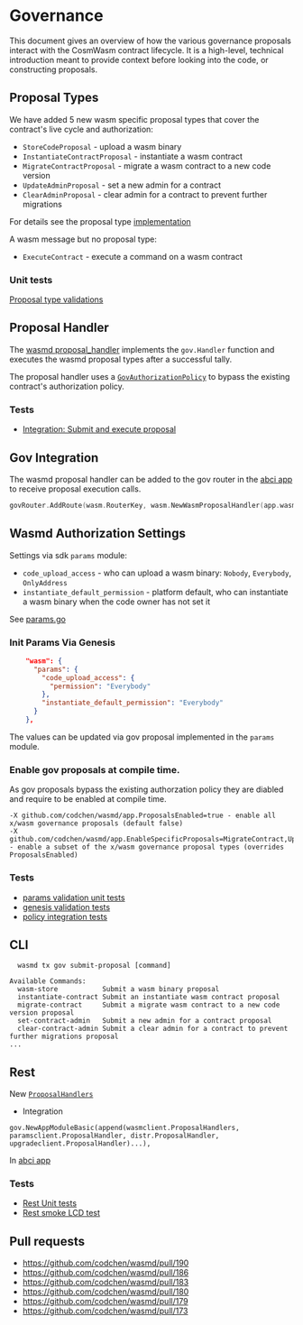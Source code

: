 # Governance

This document gives an overview of how the various governance
proposals interact with the CosmWasm contract lifecycle. It is
a high-level, technical introduction meant to provide context before
looking into the code, or constructing proposals. 

## Proposal Types
We have added 5 new wasm specific proposal types that cover the contract's live cycle and authorization:
 
* `StoreCodeProposal` - upload a wasm binary
* `InstantiateContractProposal` - instantiate a wasm contract
* `MigrateContractProposal` - migrate a wasm contract to a new code version
* `UpdateAdminProposal` - set a new admin for a contract
* `ClearAdminProposal` - clear admin for a contract to prevent further migrations

For details see the proposal type [implementation](https://github.com/codchen/wasmd/blob/master/x/wasm/types/proposal.go)

A wasm message but no proposal type: 
* `ExecuteContract` - execute a command on a wasm contract

### Unit tests
[Proposal type validations](https://github.com/codchen/wasmd/blob/master/x/wasm/types/proposal_test.go)

## Proposal Handler
The [wasmd proposal_handler](https://github.com/codchen/wasmd/blob/master/x/wasm/keeper/proposal_handler.go) implements the `gov.Handler` function
and executes the wasmd proposal types after a successful tally.
 
The proposal handler uses a [`GovAuthorizationPolicy`](https://github.com/codchen/wasmd/blob/master/x/wasm/keeper/authz_policy.go#L29) to bypass the existing contract's authorization policy.

### Tests
* [Integration: Submit and execute proposal](https://github.com/codchen/wasmd/blob/master/x/wasm/keeper/proposal_integration_test.go)

## Gov Integration
The wasmd proposal handler can be added to the gov router in the [abci app](https://github.com/codchen/wasmd/blob/master/app/app.go#L306)
to receive proposal execution calls. 
```go
govRouter.AddRoute(wasm.RouterKey, wasm.NewWasmProposalHandler(app.wasmKeeper, enabledProposals))
```

## Wasmd Authorization Settings

Settings via sdk `params` module: 
- `code_upload_access` - who can upload a wasm binary: `Nobody`, `Everybody`, `OnlyAddress`
- `instantiate_default_permission` - platform default, who can instantiate a wasm binary when the code owner has not set it 

See [params.go](https://github.com/codchen/wasmd/blob/master/x/wasm/types/params.go)

### Init Params Via Genesis 

```json
    "wasm": {
      "params": {
        "code_upload_access": {
          "permission": "Everybody"
        },
        "instantiate_default_permission": "Everybody"
      }
    },
```

The values can be updated via gov proposal implemented in the `params` module.

### Enable gov proposals at **compile time**. 
As gov proposals bypass the existing authorzation policy they are diabled and require to be enabled at compile time. 
```
-X github.com/codchen/wasmd/app.ProposalsEnabled=true - enable all x/wasm governance proposals (default false)
-X github.com/codchen/wasmd/app.EnableSpecificProposals=MigrateContract,UpdateAdmin,ClearAdmin - enable a subset of the x/wasm governance proposal types (overrides ProposalsEnabled)
```

### Tests
* [params validation unit tests](https://github.com/codchen/wasmd/blob/master/x/wasm/types/params_test.go)
* [genesis validation tests](https://github.com/codchen/wasmd/blob/master/x/wasm/types/genesis_test.go)
* [policy integration tests](https://github.com/codchen/wasmd/blob/master/x/wasm/keeper/keeper_test.go)

## CLI

```shell script
  wasmd tx gov submit-proposal [command]

Available Commands:
  wasm-store           Submit a wasm binary proposal
  instantiate-contract Submit an instantiate wasm contract proposal
  migrate-contract     Submit a migrate wasm contract to a new code version proposal
  set-contract-admin   Submit a new admin for a contract proposal
  clear-contract-admin Submit a clear admin for a contract to prevent further migrations proposal
...
```
## Rest
New [`ProposalHandlers`](https://github.com/codchen/wasmd/blob/master/x/wasm/client/proposal_handler.go)

* Integration
```shell script
gov.NewAppModuleBasic(append(wasmclient.ProposalHandlers, paramsclient.ProposalHandler, distr.ProposalHandler, upgradeclient.ProposalHandler)...),
```
In [abci app](https://github.com/codchen/wasmd/blob/master/app/app.go#L109)

### Tests
* [Rest Unit tests](https://github.com/codchen/wasmd/blob/master/x/wasm/client/proposal_handler_test.go)
* [Rest smoke LCD test](https://github.com/codchen/wasmd/blob/master/lcd_test/wasm_test.go)



## Pull requests
* https://github.com/codchen/wasmd/pull/190
* https://github.com/codchen/wasmd/pull/186
* https://github.com/codchen/wasmd/pull/183
* https://github.com/codchen/wasmd/pull/180
* https://github.com/codchen/wasmd/pull/179
* https://github.com/codchen/wasmd/pull/173
